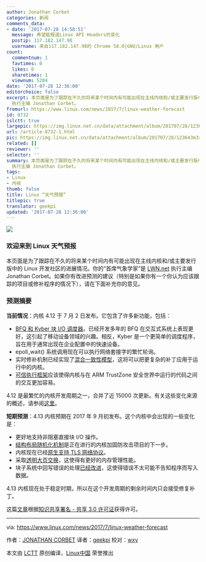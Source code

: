 ```yaml
---
author: Jonathan Corbet
categories: 新闻
comments_data:
- date: '2017-07-28 14:58:51'
  message: 希望能报道Linux API Headers的变化
  postip: 117.182.147.98
  username: 来自117.182.147.98的 Chrome 58.0|GNU/Linux 用户
count:
  commentnum: 1
  favtimes: 0
  likes: 0
  sharetimes: 1
  viewnum: 5284
date: '2017-07-28 12:36:00'
editorchoice: false
excerpt: 本页面是为了跟踪在不久的将来某个时间内有可能出现在主线内核和/或主要发行版中的 Linux 开发社区的进展情况。你的“首席气象学家”是 LWN.net
  执行主编 Jonathan Corbet。
fromurl: https://www.linux.com/news/2017/7/linux-weather-forecast
id: 8732
islctt: true
largepic: https://img.linux.net.cn/data/attachment/album/201707/28/123643m3x536ztt153g0tk.jpg
url: /article-8732-1.html
pic: https://img.linux.net.cn/data/attachment/album/201707/28/123643m3x536ztt153g0tk.jpg.thumb.jpg
related: []
reviewer: ''
selector: ''
summary: 本页面是为了跟踪在不久的将来某个时间内有可能出现在主线内核和/或主要发行版中的 Linux 开发社区的进展情况。你的“首席气象学家”是 LWN.net
  执行主编 Jonathan Corbet。
tags:
- Linux
- 内核
thumb: false
title: Linux “天气预报”
titlepic: true
translator: geekpi
updated: '2017-07-28 12:36:00'
---
```


![](https://img.linux.net.cn/data/attachment/album/201707/28/123643m3x536ztt153g0tk.jpg)


### 欢迎来到 Linux 天气预报


本页面是为了跟踪在不久的将来某个时间内有可能出现在主线内核和/或主要发行版中的 Linux 开发社区的进展情况。你的“首席气象学家”是 [LWN.net](http://www.lwn.net/) 执行主编 Jonathan Corbet。如果你有改进预测的建议（特别是如果你有一个你认为应该跟踪的项目或修补程序的情况下），请在下面补充你的意见。


### 预测摘要


**当前情况**：内核 4.12 于 7 月 2 日发布。它包含了许多新功能，包括：


* [BFQ 和 Kyber 块 I/O 调度器](https://lwn.net/Articles/720675/)。已经开发多年的 BFQ 在交互式系统上表现更好，这引起了移动设备领域的兴趣。相反，Kyber 是一个更简单的调度程序，旨在用于通常出现在企业配置中的快速设备。
* epoll\_wait() 系统调用现在可以执行网络套接字的繁忙轮询。
* 实时修补机制已经实现了[混合一致性模型](https://git.kernel.org/pub/scm/linux/kernel/git/torvalds/linux.git/commit/?id=d83a7cb375eec21f04c83542395d08b2f6641da2)，这将可以把更复杂的补丁应用于运行中的内核。
* [可信执行框架](https://lwn.net/Articles/717125/)应该使得内核与在 ARM TrustZone 安全世界中运行的代码之间的交互更加容易。


4.12 是最繁忙的内核开发周期之一，合并了近 15000 次更新。有关这些变化来源的概述，请参阅[这里](https://lwn.net/Articles/726950/)。


**短期预测**：4.13 内核预期在 2017 年 9 月初发布。这个内核中会出现的一些变化是：


* 更好地支持非阻塞直接块 I/O 操作。
* [结构布局随机化机制](https://lwn.net/Articles/722293/)是正在进行的内核加固防攻击项目的下一步。
* 内核现在已经[原生支持 TLS 网络协议](https://lwn.net/Articles/666509/)。
* 采取[透明大页交换](https://lwn.net/Articles/717707/)，这使得有更好的内存管理性能。
* 块子系统中回写错误的处理[已经改进](https://lwn.net/Articles/724307/)，这使得错误不太可能不告知程序而写入数据。


4.13 内核现在处于稳定时期，所以在这个开发周期的剩余时间内只会接受修复补丁。


这篇[文章](http://purl.org/dc/elements/1.1/)根据[知识共享署名 - 共享 3.0 许可证](http://creativecommons.org/licenses/by-sa/3.0/)获得许可。




---


via: <https://www.linux.com/news/2017/7/linux-weather-forecast>


作者：[JONATHAN CORBET](https://www.linux.com/users/corbet) 译者：[geekpi](https://github.com/geekpi) 校对：[wxy](https://github.com/wxy)


本文由 [LCTT](https://github.com/LCTT/TranslateProject) 原创编译，[Linux中国](https://linux.cn/) 荣誉推出